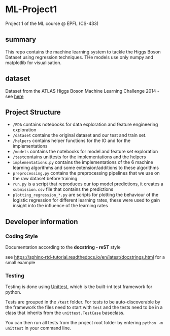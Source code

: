 # ML-Project1
Project 1 of the ML course @ EPFL (CS-433)


## summary 
This repo contains the machine learning system to tackle the Higgs Boson Dataset using regression techniques. THe models use only numpy and matplotlib for visualisation. 

## dataset
Dataset from the ATLAS Higgs Boson Machine Learning Challenge 2014 - see [here](http://opendata.cern.ch/record/328)

## Project Structure
- `/EDA` contains notebooks for data exploration and feature engineering exploration
- `/dataset` contains the original dataset and our test and train set. 
- `/helpers` contains helper functions for the IO and for the implementations
- `/models` contains the notebooks for model and feature set exploration
- `/test`contains unittests for the implementations and the helpers
- `implementations.py` contains the implementations of the 6 machine learning algorithms and some extension/additions to these algorithms
- `preprocessing.py` contains the preprocessing pipelines that we use on the raw dataset before training
- `run.py` is a script that reproduces our top model predictions, it creates a `submission.csv` file that contains the predictions
- `plotting_regression_*.py` are scripts for plotting the behaviour of the logistic regression for different learning rates, these were used to gain insight into the influence of the learning rates

## Developer information
### Coding Style
Documentation according to the **docstring - reST** style 

see https://sphinx-rtd-tutorial.readthedocs.io/en/latest/docstrings.html for a small example


### Testing
Testing is done using [Unittest](https://docs.python.org/3/library/unittest.html), which is the built-int test framework for python. 

Tests are grouped in the `/test` folder. For tests to be auto-discoverable by the framework the files need to start with `test` and the tests need to be in a class that inherits from the `unittest.TestCase` baseclass. 

You can then run all tests from the project root folder by entering ` python -m unittest ` in your command line.

